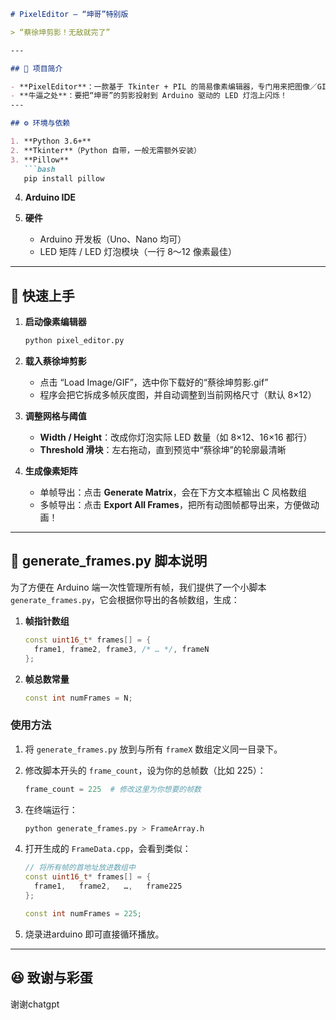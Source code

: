 ````markdown
# PixelEditor — “坤哥”特别版

> “蔡徐坤剪影！无敌就完了”

---

## 🎉 项目简介

- **PixelEditor**：一款基于 Tkinter + PIL 的简易像素编辑器，专门用来把图像／GIF 压缩成黑白像素矩阵。
- **牛逼之处**：要把“坤哥”的剪影投射到 Arduino 驱动的 LED 灯泡上闪烁！
---

## ⚙️ 环境与依赖

1. **Python 3.6+**  
2. **Tkinter**（Python 自带，一般无需额外安装）  
3. **Pillow**  
   ```bash
   pip install pillow
````

4. **Arduino IDE**
5. **硬件**

   * Arduino 开发板（Uno、Nano 均可）
   * LED 矩阵 / LED 灯泡模块（一行 8～12 像素最佳）

---

## 🚀 快速上手

1. **启动像素编辑器**

   ```bash
   python pixel_editor.py
   ```

2. **载入蔡徐坤剪影**

   * 点击 “Load Image/GIF”，选中你下载好的“蔡徐坤剪影.gif”
   * 程序会把它拆成多帧灰度图，并自动调整到当前网格尺寸（默认 8×12）

3. **调整网格与阈值**

   * **Width / Height**：改成你灯泡实际 LED 数量（如 8×12、16×16 都行）
   * **Threshold 滑块**：左右拖动，直到预览中“蔡徐坤”的轮廓最清晰

4. **生成像素矩阵**

   * 单帧导出：点击 **Generate Matrix**，会在下方文本框输出 C 风格数组
   * 多帧导出：点击 **Export All Frames**，把所有动图帧都导出来，方便做动画！

---

## 🐍 generate\_frames.py 脚本说明

为了方便在 Arduino 端一次性管理所有帧，我们提供了一个小脚本 `generate_frames.py`，它会根据你导出的各帧数组，生成：

1. **帧指针数组**

   ```cpp
   const uint16_t* frames[] = {
     frame1, frame2, frame3, /* … */, frameN
   };
   ```
2. **帧总数常量**

   ```cpp
   const int numFrames = N;
   ```

### 使用方法

1. 将 `generate_frames.py` 放到与所有 `frameX` 数组定义同一目录下。
2. 修改脚本开头的 `frame_count`，设为你的总帧数（比如 225）：

   ```python
   frame_count = 225  # 修改这里为你想要的帧数
   ```
3. 在终端运行：

   ```bash
   python generate_frames.py > FrameArray.h
   ```
4. 打开生成的 `FrameData.cpp`，会看到类似：

   ```cpp
   // 将所有帧的首地址放进数组中
   const uint16_t* frames[] = {
     frame1,   frame2,   …,   frame225
   };

   const int numFrames = 225;
   ```
5. 烧录进arduino 即可直接循环播放。

---



## 😆 致谢与彩蛋

谢谢chatgpt

```
```

